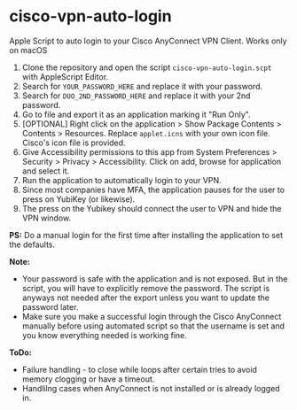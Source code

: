 # cisco-vpn-auto-login
Apple Script to auto login to your Cisco AnyConnect VPN Client.
Works only on macOS

1. Clone the repository and open the script `cisco-vpn-auto-login.scpt` with AppleScript Editor. 
2. Search for `YOUR_PASSWORD_HERE` and replace it with your password. 
3. Search for `DUO_2ND_PASSWORD_HERE` and replace it with your 2nd password.
4. Go to file and export it as an application marking it "Run Only".
5. [OPTIONAL] Right click on the application > Show Package Contents > Contents > Resources. Replace `applet.icns` with your own icon file. Cisco's icon file is provided.
6. Give Accessibility permissions to this app from System Preferences > Security > Privacy > Accessibility. Click on add, browse for application and select it.
7. Run the application to automatically login to your VPN.
8. Since most companies have MFA, the application pauses for the user to press on YubiKey (or likewise).
9. The press on the Yubikey should connect the user to VPN and hide the VPN window. 

**PS:** Do a manual login for the first time after installing the application to set the defaults.   

**Note:** 
* Your password is safe with the application and is not exposed. But in the script, you will have to explicitly remove the password. The script is anyways not needed after the export unless you want to update the password later. 
* Make sure you make a successful login through the Cisco AnyConnect manually before using automated script so that the username is set and you know everything needed is working fine.  

**ToDo:**
* Failure handling - to close while loops after certain tries to avoid memory clogging or have a timeout. 
* Handlilng cases when AnyConnect is not installed or is already logged in. 
